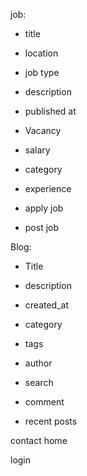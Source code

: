 job:
 - title
 - location
 - job type
 - description
 - published at
 - Vacancy
 - salary
 - category
 - experience

 - apply job
 - post job 

Blog:

 - Title
 - description
 - created_at
 - category
 - tags
 - author

 - search
 - comment
 - recent posts

 contact
 home

 login